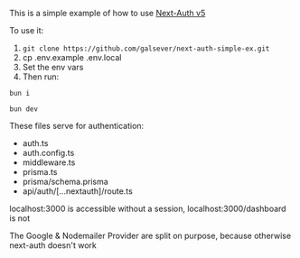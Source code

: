 This is a simple example of how to use [Next-Auth v5](https://authjs.dev/getting-started/migrating-to-v5)

To use it:

1. ```git clone https://github.com/galsever/next-auth-simple-ex.git```
2. cp .env.example .env.local
3. Set the env vars
4. Then run:
````shell
bun i
````
````shell
bun dev
````

These files serve for authentication:
- auth.ts
- auth.config.ts
- middleware.ts
- prisma.ts
- prisma/schema.prisma
- api/auth/[...nextauth]/route.ts


localhost:3000 is accessible without a session, localhost:3000/dashboard is not

The Google & Nodemailer Provider are split on purpose, because otherwise next-auth doesn't work